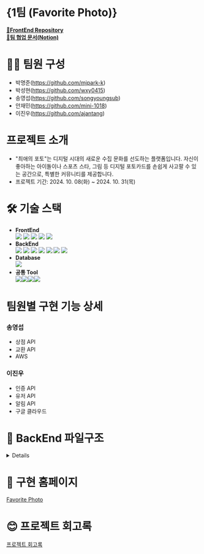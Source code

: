 # {1팀 (Favorite Photo)}

[📝**FrontEnd Repository**](https://github.com/ajantang/1-FavoritePhoto-1-FE)  
[📝**팀 협업 문서(Notion)**](https://www.notion.so/1193c19d1a2f80cc8fa8f23ecd549104?v=1193c19d1a2f81bea9c7000c6921c343)

# 🙋‍♂️ 팀원 구성

- 박명준(https://github.com/mjpark-k)
- 박성현(https://github.com/wxy0415)
- 송영섭(https://github.com/songyoungsub)
- 안재민(https://github.com/mini-1018)
- 이진우(https://github.com/ajantang)

# 프로젝트 소개

- "최애의 포토"는 디지털 시대의 새로운 수집 문화를 선도하는 플랫폼입니다. 자신이 좋아하는 아이돌이나 스포츠 스타, 그림 등 디지털 포토카드를 손쉽게 사고팔 수 있는 공간으로, 특별한 커뮤니티를 제공합니다.
- 프로젝트 기간: 2024. 10. 08(화) ~ 2024. 10. 31(목)

# 🛠 기술 스택

- **FrontEnd**  
  ![](https://img.shields.io/badge/JavaScript-F7DF1E?style=for-the-badge&logo=JavaScript&logoColor=white) ![](https://img.shields.io/badge/React-20232A?style=for-the-badge&logo=react&logoColor=61DAFB) ![](https://img.shields.io/badge/Next.js-000?logo=nextdotjs&logoColor=fff&style=for-the-badge) ![](https://img.shields.io/badge/CSS-239120?&style=for-the-badge&logo=css3&logoColor=white) ![](https://img.shields.io/badge/React_Router-CA4245?style=for-the-badge&logo=react-router&logoColor=white)
- **BackEnd**  
  ![](https://img.shields.io/badge/Express.js-404D59?style=for-the-badge)
  ![](https://img.shields.io/badge/Cookies-FFFACD?style=for-the-badge&logo=cookie&logoColor=black)
  ![](https://img.shields.io/badge/Prisma-3982CE?style=for-the-badge&logo=Prisma&logoColor=white)
  ![](https://img.shields.io/badge/Superstruct-7B3F00?style=for-the-badge&logo=javascript&logoColor=white)
  ![](https://img.shields.io/badge/Multer-007ACC?style=for-the-badge&logo=express&logoColor=white)
  ![](https://img.shields.io/badge/Amazon_AWS-232F3E?style=for-the-badge&logo=amazonaws&logoColor=white)
  ![](https://img.shields.io/badge/Google_Cloud-4285F4?style=for-the-badge&logo=google-cloud&logoColor=white)
- **Database**  
  ![](https://img.shields.io/badge/PostgreSQL-316192?style=for-the-badge&logo=postgresql&logoColor=white)
- **공통 Tool**  
  ![](https://img.shields.io/badge/GitHub-100000?style=for-the-badge&logo=github&logoColor=white)![](https://img.shields.io/badge/Notion-000000?style=for-the-badge&logo=notion&logoColor=white)![](https://img.shields.io/badge/Discord-7289DA?style=for-the-badge&logo=discord&logoColor=white)![](https://img.shields.io/badge/Netlify-00C7B7?style=for-the-badge&logo=netlify&logoColor=white)

# 팀원별 구현 기능 상세

### 송영섭
 - 상점 API
 - 교환 API
 - AWS

### 이진우
- 인증 API
- 유저 API
- 알림 API
- 구글 클라우드

# 📂 BackEnd 파일구조

<details>
  
```bash
  📦1-FavoritePhoto-BE
 ┣ 📂docs
 ┃ ┣ 📜api.md
 ┃ ┣ 📜api_auth.md
 ┃ ┣ 📜api_card.md
 ┃ ┣ 📜api_exchange.md
 ┃ ┣ 📜api_image.md
 ┃ ┣ 📜api_norification.md
 ┃ ┣ 📜api_point.md
 ┃ ┣ 📜api_shop.md
 ┃ ┣ 📜api_user.md
 ┃ ┗ 📜tech-stack.md
 ┣ 📂prisma
 ┃ ┣ 📂migrations
 ┃ ┃ ┣ 📂20241017132355_init
 ┃ ┃ ┃ ┗ 📜migration.sql
 ┃ ┃ ┣ 📂20241017153750_add_user_id_card_id_unique_constraint
 ┃ ┃ ┃ ┗ 📜migration.sql
 ┃ ┃ ┣ 📂20241025014714_add_shop_column_for_exchange_info
 ┃ ┃ ┃ ┗ 📜migration.sql
 ┃ ┃ ┣ 📂20241025020246_keep_noti_row_after_shop_row_deleted
 ┃ ┃ ┃ ┗ 📜migration.sql
 ┃ ┃ ┗ 📜migration_lock.toml
 ┃ ┗ 📜schema.prisma
 ┣ 📂src
 ┃ ┣ 📂constants
 ┃ ┃ ┣ 📜box.js
 ┃ ┃ ┣ 📜card.js
 ┃ ┃ ┣ 📜error.js
 ┃ ┃ ┣ 📜exchange.js
 ┃ ┃ ┣ 📜grade.js
 ┃ ┃ ┣ 📜notification.js
 ┃ ┃ ┣ 📜password.js
 ┃ ┃ ┣ 📜session.js
 ┃ ┃ ┣ 📜shop.js
 ┃ ┃ ┗ 📜user.js
 ┃ ┣ 📂controllers
 ┃ ┃ ┣ 📜admin-controller.js
 ┃ ┃ ┣ 📜auth-controller.js
 ┃ ┃ ┣ 📜cards-controller.js
 ┃ ┃ ┣ 📜exchange-controller.js
 ┃ ┃ ┣ 📜image-controller.js
 ┃ ┃ ┣ 📜notification-controller.js
 ┃ ┃ ┣ 📜own-controller.js
 ┃ ┃ ┣ 📜point-controller.js
 ┃ ┃ ┣ 📜shop-controller.js
 ┃ ┃ ┗ 📜users-controller.js
 ┃ ┣ 📂lib
 ┃ ┃ ┗ 📜custom-error.js
 ┃ ┣ 📂middlewares
 ┃ ┃ ┣ 📜admin.js
 ┃ ┃ ┣ 📜auth.js
 ┃ ┃ ┣ 📜error.js
 ┃ ┃ ┣ 📜image-uploader.js
 ┃ ┃ ┣ 📜validate-DB-data.js
 ┃ ┃ ┗ 📜validate-data.js
 ┃ ┣ 📂repositories
 ┃ ┃ ┣ 📜card-repository.js
 ┃ ┃ ┣ 📜exchange-repository.js
 ┃ ┃ ┣ 📜last-box-time-repository.js
 ┃ ┃ ┣ 📜notification-repository.js
 ┃ ┃ ┣ 📜own-repository.js
 ┃ ┃ ┣ 📜prisma.js
 ┃ ┃ ┣ 📜purchase-repository.js
 ┃ ┃ ┣ 📜session-repository.js
 ┃ ┃ ┣ 📜shop-repository.js
 ┃ ┃ ┗ 📜user-repository.js
 ┃ ┣ 📂routes
 ┃ ┃ ┣ 📜auth-router.js
 ┃ ┃ ┣ 📜exchange-route.js
 ┃ ┃ ┣ 📜image-router.js
 ┃ ┃ ┣ 📜notification-router.js
 ┃ ┃ ┣ 📜point-router.js
 ┃ ┃ ┣ 📜shop-router.js
 ┃ ┃ ┗ 📜user-router.js
 ┃ ┣ 📂services
 ┃ ┃ ┣ 📂mappers
 ┃ ┃ ┃ ┣ 📜box-mapper.js
 ┃ ┃ ┃ ┣ 📜card-mapper.js
 ┃ ┃ ┃ ┣ 📜exchange-mapper.js
 ┃ ┃ ┃ ┣ 📜notification-mapper.js
 ┃ ┃ ┃ ┗ 📜shop-mapper.js
 ┃ ┃ ┣ 📂selects
 ┃ ┃ ┃ ┣ 📜card-select.js
 ┃ ┃ ┃ ┣ 📜exchange-select.js
 ┃ ┃ ┃ ┣ 📜notification-select.js
 ┃ ┃ ┃ ┣ 📜own-select.js
 ┃ ┃ ┃ ┣ 📜session-select.js
 ┃ ┃ ┃ ┣ 📜shop-select.js
 ┃ ┃ ┃ ┗ 📜user-select.js
 ┃ ┃ ┣ 📜auth-service.js
 ┃ ┃ ┣ 📜exchange-service.js
 ┃ ┃ ┣ 📜image-service.js
 ┃ ┃ ┣ 📜notification-service.js
 ┃ ┃ ┣ 📜own-service.js
 ┃ ┃ ┣ 📜point-service.js
 ┃ ┃ ┣ 📜shop-service.js
 ┃ ┃ ┗ 📜user-service.js
 ┃ ┣ 📂structs
 ┃ ┃ ┣ 📂patterns
 ┃ ┃ ┃ ┗ 📜pattern.js
 ┃ ┃ ┣ 📜card-struct.js
 ┃ ┃ ┣ 📜exchange-struct.js
 ┃ ┃ ┣ 📜shop-struct.js
 ┃ ┃ ┣ 📜user-struct.js
 ┃ ┃ ┗ 📜uuid.js
 ┃ ┗ 📂utils
 ┃ ┃ ┣ 📜notification-util.js
 ┃ ┃ ┣ 📜number-util.js
 ┃ ┃ ┣ 📜password-util.js
 ┃ ┃ ┣ 📜query-util.js
 ┃ ┃ ┣ 📜sellout-util.js
 ┃ ┃ ┗ 📜time-util.js
 ┣ 📜.gitignore
 ┣ 📜README.md
 ┣ 📜app.js
 ┣ 📜config.js
 ┣ 📜env.js
 ┣ 📜package-lock.json
 ┗ 📜package.json
```
</details>

# 🏁 구현 홈페이지

[Favorite Photo](https://dev-1-favorite-photo-1-fe.vercel.app/)

# 😊 프로젝트 회고록

[프로젝트 회고록](https://www.notion.so/1193c19d1a2f817b8e43ff4adb819c32)
